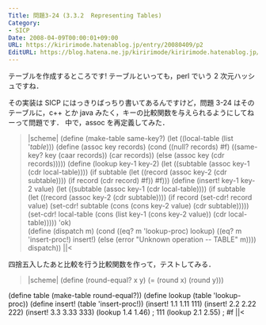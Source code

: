 ```yaml
---
Title: 問題3-24 (3.3.2  Representing Tables)
Category:
- SICP
Date: 2008-04-09T00:00:01+09:00
URL: https://kiririmode.hatenablog.jp/entry/20080409/p2
EditURL: https://blog.hatena.ne.jp/kiririmode/kiririmode.hatenablog.jp/atom/entry/8454420450078215157
---
```



テーブルを作成するところです!
テーブルといっても，perl でいう 2 次元ハッシュですね．


その実装は SICP にはっきりばっちり書いてあるんですけど，問題 3-24 はそのテーブルに，c++ とか java みたく，キーの比較関数を与えられるようにしてねーって問題です．
中で，assoc を再定義してみた．

>|scheme|
(define (make-table same-key?)
  (let ((local-table (list '*table*)))
    (define (assoc key records)
      (cond ((null? records) #f)
	    ((same-key? key (caar records)) (car records))
	    (else (assoc key (cdr records)))))
    (define (lookup key-1 key-2)
      (let ((subtable (assoc key-1 (cdr local-table))))
        (if subtable
            (let ((record (assoc key-2 (cdr subtable))))
              (if record
                  (cdr record)
                  #f))
            #f)))
    (define (insert! key-1 key-2 value)
      (let ((subtable (assoc key-1 (cdr local-table))))
        (if subtable
            (let ((record (assoc key-2 (cdr subtable))))
              (if record
                  (set-cdr! record value)
                  (set-cdr! subtable
                            (cons (cons key-2 value)
                                  (cdr subtable)))))
            (set-cdr! local-table
                      (cons (list key-1
                                  (cons key-2 value))
                            (cdr local-table)))))
      'ok)    
    (define (dispatch m)
      (cond ((eq? m 'lookup-proc) lookup)
            ((eq? m 'insert-proc!) insert!)
            (else (error "Unknown operation -- TABLE" m))))
    dispatch))
||<

四捨五入したあと比較を行う比較関数を作って，テストしてみる．
>|scheme|
(define (round-equal? x y)
  (= (round x) (round y)))

(define table (make-table round-equal?))
(define lookup (table 'lookup-proc))
(define insert! (table 'insert-proc!))
(insert! 1.1 1.11 111)
(insert! 2.2 2.22 222)
(insert! 3.3 3.33 333)
(lookup 1.4 1.46) ; 111
(lookup 2.1 2.55) ; #f 
||<
